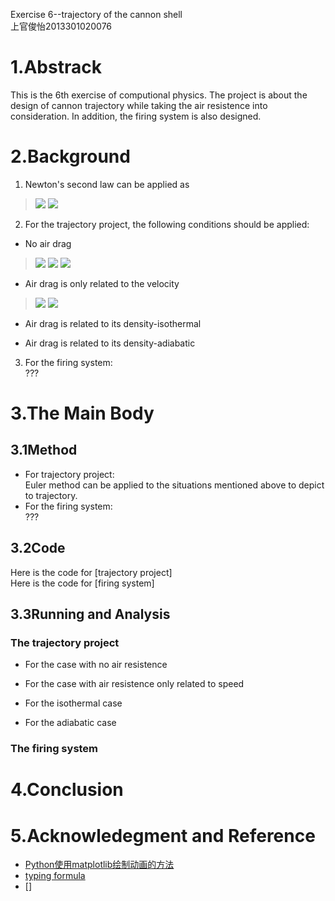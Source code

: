 Exercise 6--trajectory of the cannon shell  
上官俊怡2013301020076
# 1.Abstrack  
This is the 6th exercise of computional physics. The project is about the design of cannon trajectory while taking the air resistence into consideration. In addition, the firing system is also designed.  
# 2.Background
1. Newton's second law can be applied as   
> <img src="http://chart.googleapis.com/chart?cht=tx&chl=%5Cfrac%7Bd%5E%7B2%7Dx%7D%7Bdt%5E%7B2%7D%7D%3D%5Cfrac%7BF_%7Bx%7D%7D%7Bm%7D%3Da_%7Bx%7D" style="border:none;" />  
> <img src="http://chart.googleapis.com/chart?cht=tx&chl=%5Cfrac%7Bd%5E%7B2%7Dy%7D%7Bdt%5E%7B2%7D%7D%3D%5Cfrac%7BF_%7By%7D%7D%7Bm%7D%3Da_%7By%7D" style="border:none;" />  

2. For the trajectory project, the following conditions should be  applied:  
- No air drag  
> <img src="http://chart.googleapis.com/chart?cht=tx&chl=F_%7Bdrag%7D%3D-mBv%5E%7B2%7D" style="border:none;" />  
> <img src="http://chart.googleapis.com/chart?cht=tx&chl=f_%7Bx%7D%3D0" style="border:none;" />  
> <img src="http://chart.googleapis.com/chart?cht=tx&chl=f_%7By%7D%3D-mg" style="border:none;" />  
- Air drag is only related to the velocity  
> <img src="http://chart.googleapis.com/chart?cht=tx&chl=%5Cfrac%7Bd%5E%7B2%7Dx%7D%7Bdt%5E%7B2%7D%7D%3Da_%7Bx%7D%3D-Bvv_%7Bx%7D" style="border:none;" />  
> <img src="http://chart.googleapis.com/chart?cht=tx&chl=%5Cfrac%7Bd%5E%7B2%7Dy%7D%7Bdt%5E%7B2%7D%7D%3Da_%7By%7D%3Dg-Bvv_%7By%7D" style="border:none;" />  
- Air drag is related to its density-isothermal  

- Air drag is related to its density-adiabatic  
3. For the firing system:  
 ???      

# 3.The Main Body    
## 3.1Method  
- For trajectory project:  
Euler method can be applied to the situations mentioned above to depict to trajectory.  
- For the firing system:  
???  

## 3.2Code  
Here is the code for [trajectory project]  
Here is the code for [firing system]   
## 3.3Running and Analysis  
### The trajectory project  
- For the case with no air resistence

- For the case with air resistence only related to speed

- For the isothermal case

- For the adiabatic case 
### The firing system  
# 4.Conclusion  
# 5.Acknowledegment and Reference  
- [Python使用matplotlib绘制动画的方法](http://www.jb51.net/article/66441.htm)
- [typing formula](http://www.ruanyifeng.com/webapp/formula.html)
- []
